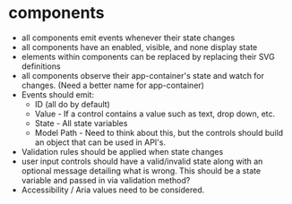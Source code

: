 # components

- all components emit events whenever their state changes
- all components have an enabled, visible, and none display state
- elements within components can be replaced by replacing their SVG definitions
- all components observe their app-container's state and watch for changes. (Need a better name for app-container)
- Events should emit:
  - ID (all do by default)
  - Value - If a control contains a value such as text, drop down, etc.
  - State - All state variables
  - Model Path - Need to think about this, but the controls should build an object that can be used in API's.
- Validation rules should be applied when state changes
- user input controls should have a valid/invalid state along with an optional message detailing what is wrong. This should be a state variable and passed in via validation method?
- Accessibility / Aria values need to be considered.
